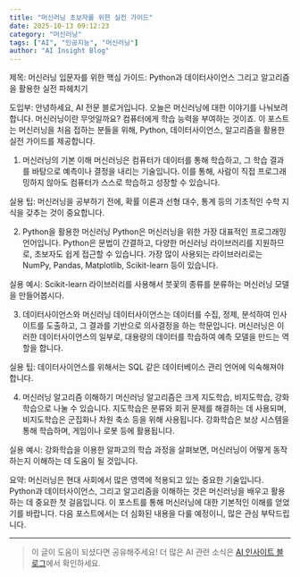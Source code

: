 ```yaml
---
title: "머신러닝 초보자를 위한 실전 가이드"
date: 2025-10-13 09:12:23
category: "머신러닝"
tags: ["AI", "인공지능", "머신러닝"]
author: "AI Insight Blog"
---
```


제목: 머신러닝 입문자를 위한 핵심 가이드: Python과 데이터사이언스 그리고 알고리즘을 활용한 실전 파헤치기

도입부:
안녕하세요, AI 전문 블로거입니다. 오늘은 머신러닝에 대한 이야기를 나눠보려 합니다. 머신러닝이란 무엇일까요? 컴퓨터에게 학습 능력을 부여하는 것이죠. 이 포스트는 머신러닝을 처음 접하는 분들을 위해, Python, 데이터사이언스, 알고리즘을 활용한 실전 가이드를 제공합니다. 

1. 머신러닝의 기본 이해
머신러닝은 컴퓨터가 데이터를 통해 학습하고, 그 학습 결과를 바탕으로 예측이나 결정을 내리는 기술입니다. 이를 통해, 사람이 직접 프로그래밍하지 않아도 컴퓨터가 스스로 학습하고 성장할 수 있습니다. 

실용 팁: 머신러닝을 공부하기 전에, 확률 이론과 선형 대수, 통계 등의 기초적인 수학 지식을 갖추는 것이 중요합니다. 

2. Python을 활용한 머신러닝
Python은 머신러닝을 위한 가장 대표적인 프로그래밍 언어입니다. Python은 문법이 간결하고, 다양한 머신러닝 라이브러리를 지원하므로, 초보자도 쉽게 접근할 수 있습니다. 가장 많이 사용되는 라이브러리로는 NumPy, Pandas, Matplotlib, Scikit-learn 등이 있습니다. 

실용 예시: Scikit-learn 라이브러리를 사용해서 붓꽃의 종류를 분류하는 머신러닝 모델을 만들어봅시다. 

3. 데이터사이언스와 머신러닝
데이터사이언스는 데이터를 수집, 정제, 분석하여 인사이트를 도출하고, 그 결과를 기반으로 의사결정을 하는 학문입니다. 머신러닝은 이러한 데이터사이언스의 일부로, 대용량의 데이터를 학습하여 예측 모델을 만드는 역할을 합니다. 

실용 팁: 데이터사이언스를 위해서는 SQL 같은 데이터베이스 관리 언어에 익숙해져야 합니다. 

4. 머신러닝 알고리즘 이해하기
머신러닝 알고리즘은 크게 지도학습, 비지도학습, 강화학습으로 나눌 수 있습니다. 지도학습은 분류와 회귀 문제를 해결하는 데 사용되며, 비지도학습은 군집화나 차원 축소 등을 위해 사용됩니다. 강화학습은 보상 시스템을 통해 학습하며, 게임이나 로봇 등에 활용됩니다. 

실용 예시: 강화학습을 이용한 알파고의 학습 과정을 살펴보면, 머신러닝이 어떻게 동작하는지 이해하는 데 도움이 될 것입니다. 

요약:
머신러닝은 현대 사회에서 많은 영역에 적용되고 있는 중요한 기술입니다. Python과 데이터사이언스, 그리고 알고리즘을 이해하는 것은 머신러닝을 배우고 활용하는 데 중요한 첫 걸음입니다. 이 포스트를 통해 머신러닝에 대한 기본적인 이해를 얻었기를 바랍니다. 다음 포스트에서는 더 심화된 내용을 다룰 예정이니, 많은 관심 부탁드립니다.

---

> 이 글이 도움이 되셨다면 공유해주세요! 
> 더 많은 AI 관련 소식은 [AI 인사이트 블로그](https://tonyhwang1004.github.io/ai-insight-blog)에서 확인하세요.
